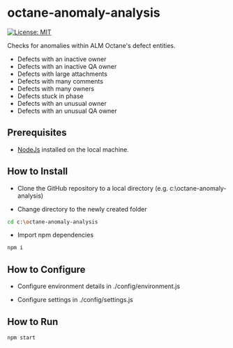 # octane-anomaly-analysis

[![License: MIT](https://img.shields.io/badge/License-MIT-brightgreen.svg)](https://opensource.org/licenses/MIT)

Checks for anomalies within ALM Octane's defect entities.

* Defects with an inactive owner
* Defects with an inactive QA owner
* Defects with large attachments
* Defects with many comments
* Defects with many owners
* Defects stuck in phase
* Defects with an unusual owner
* Defects with an unusual QA owner 

## Prerequisites

* [NodeJs](https://nodejs.org/en/) installed on the local machine.

## How to Install

* Clone the GitHub repository to a local directory (e.g. c:\octane-anomaly-analysis\)

* Change directory to the newly created folder 
```sh
cd c:\octane-anomaly-analysis
```
* Import npm dependencies
```sh
npm i
```

## How to Configure

* Configure environment details in ./config/environment.js

* Configure settings in ./config/settings.js

## How to Run
```sh
npm start
```
